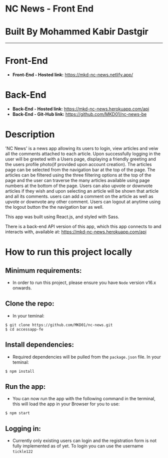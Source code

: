# **NC News - Front End**

# **Built By Mohammed Kabir Dastgir**

---

# Front-End

- **Front-End - Hosted link:** https://mkd-nc-news.netlify.app/

# Back-End

- **Back-End - Hosted link:** https://mkd-nc-news.herokuapp.com/api
- **Back-End - Git-Hub link:** https://github.com/MKD01/nc-news-be

# Description

'NC News' is a news app allowing its users to login, view articles and veiw all the comments attached to each article. Upon successfully logging in the user will be greeted with a Users page, displaying a friendly greeting and the users profile photo(if provided upon account creation). The articles page can be selected from the navigation bar at the top of the page. The articles can be filtered using the three filtering options at the top of the page and the user can traverse the many articles available using page numbers at the bottom of the page. Users can also upvote or downvote articles if they wish and upon selecting an article will be shown that article and all its comments. users can add a comment on the article as well as upvote or downvote any other comment. Users can logout at anytime using the logout button the the navigation bar as well.

This app was built using React.js, and styled with Sass.

There is a back-end API version of this app, which this app connects to and interacts with, available at: https://mkd-nc-news.herokuapp.com/api

# How to run this project locally

## Minimum requirements:

- In order to run this project, please ensure you have `Node` version v16.x onwards.

## Clone the repo:

- In your teminal:

```
$ git clone https://github.com/MKD01/nc-news.git
$ cd accessapp-fe
```

## Install dependencies:

- Required dependencies will be pulled from the `package.json` file. In your teminal:

```
$ npm install
```

## Run the app:

- You can now run the app with the following command in the terminal, this will load the app in your Browser for you to use:

```
$ npm start
```

## Logging in:

- Currently only existing users can login and the registration form is not fully implemented as of yet. To login you can use the username `tickle122`
